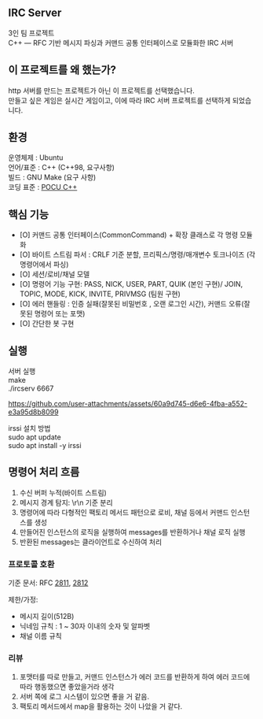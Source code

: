 

## IRC Server

3인 팀 프로젝트  
C++ — RFC 기반 메시지 파싱과 커맨드 공통 인터페이스로 모듈화한 IRC 서버  

## 이 프로젝트를 왜 했는가?
http 서버를 만드는 프로젝트가 아닌 이 프로젝트를 선택했습니다.  
만들고 싶은 게임은 실시간 게임이고, 이에 따라 IRC 서버 프로젝트를 선택하게 되었습니다.  


## 환경

운영체제 : Ubuntu  
언어/표준 : C++ (C++98, 요구사항)  
빌드 : GNU Make (요구 사항)  
코딩 표준 : [POCU C++](https://docs.popekim.com/ko/coding-standards/pocu-cpp)  

## 핵심 기능   
- [O] 커맨드 공통 인터페이스(CommonCommand) + 확장 클래스로 각 명령 모듈화    
- [O] 바이트 스트림 파서 : CRLF 기준 분할, 프리픽스/명령/매개변수 토크나이즈  (각 명령어에서 파싱)  
- [O] 세션/로비/채널 모델    
- [O] 명령어 기능 구현: PASS, NICK, USER, PART, QUIK (본인 구현)/ JOIN, TOPIC, MODE, KICK, INVITE, PRIVMSG (팀원 구현)  
- [O] 에러 핸들링 : 인증 실패(잘못된 비밀번호 , 오랜 로그인 시간), 커맨드 오류(잘못된 명령어 또는 포맷)  
- [O] 간단한 봇 구현

## 실행

서버 실행  
make  
./ircserv 6667 <password>


https://github.com/user-attachments/assets/60a9d745-d6e6-4fba-a552-e3a95d8b8099


irssi 설치 방법  
sudo apt update  
sudo apt install -y irssi  



## 명령어 처리 흐름
1. 수신 버퍼 누적(바이트 스트림)  
2. 메시지 경계 탐지: \r\n 기준 분리   
3. 명령어에 따라 다형적인 팩토리 메서드 패턴으로 로비, 채널 등에서 커맨드 인스턴스를 생성  
4. 만들어진 인스턴스의 로직을 실행하여 messages를 반환하거나 채널 로직 실행  
5. 반환된 messages는 클라이언트로 수신하여 처리  

### 프로토콜 호환

기준 문서: RFC [2811](https://datatracker.ietf.org/doc/html/rfc2811), [2812](https://datatracker.ietf.org/doc/html/rfc2812)  
  
제한/가정:   
- 메시지 길이(512B)  
- 닉네임 규칙 : 1 ~ 30자 이내의 숫자 및 알파벳  
- 채널 이름 규칙   

### 리뷰  
1. 포맷터를 따로 만들고, 커맨드 인스턴스가 에러 코드를 반환하게 하여 에러 코드에 따라 행동했으면 좋았을거라 생각  
2. 서버 쪽에 로그 시스템이 있으면 좋을 거 같음.
3. 팩토리 메서드에서 map을 활용하는 것이 나았을 거 같다.

